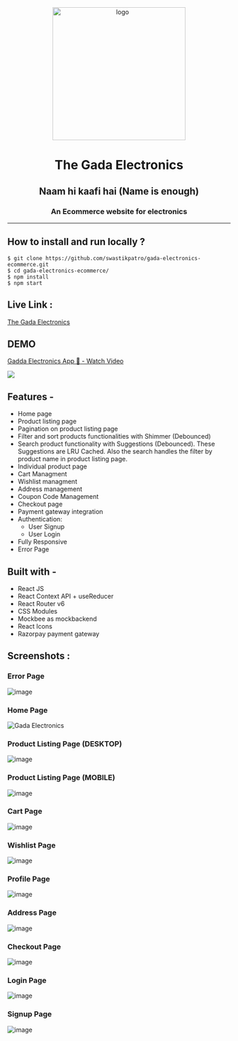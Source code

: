 <div align="center">
  <img src="https://res.cloudinary.com/dtbd1y4en/image/upload/v1686085866/jethalalBanner_mwo4ml.png" height="300" width="300" alt="logo"/>

# The Gada Electronics

## Naam hi kaafi hai (Name is enough)

### An Ecommerce website for electronics

  <hr />

</div>

## **How to install and run locally ?**

```
$ git clone https://github.com/swastikpatro/gada-electronics-ecommerce.git
$ cd gada-electronics-ecommerce/
$ npm install
$ npm start
```

## **Live Link :**

[The Gada Electronics](https://gada-electronics-ecommerce.vercel.app/)

## **DEMO**

<a href="https://www.loom.com/share/322cc01c9fed4c06ba42541fb8675ad0">
    <p>Gadda Electronics App 📱 - Watch Video</p>
    <img style="max-width:300px;" src="https://cdn.loom.com/sessions/thumbnails/322cc01c9fed4c06ba42541fb8675ad0-1686135559450-with-play.gif">
  </a>

## **Features -**

- Home page
- Product listing page
- Pagination on product listing page
- Filter and sort products functionalities with Shimmer (Debounced)
- Search product functionality with Suggestions (Debounced). These Suggestions are LRU Cached. Also the search handles the filter by product name in product listing page.
- Individual product page
- Cart Managment
- Wishlist managment
- Address management
- Coupon Code Management
- Checkout page
- Payment gateway integration
- Authentication:
  - User Signup
  - User Login
- Fully Responsive
- Error Page

## **Built with -**

- React JS
- React Context API + useReducer
- React Router v6
- CSS Modules
- Mockbee as mockbackend
- React Icons
- Razorpay payment gateway

## **Screenshots :**

### Error Page
![image](https://github.com/swastikpatro/gada-electronics-ecommerce/assets/113245457/0fd0c9a1-574a-4aef-bfe7-b59bc8ca0536)

### Home Page
![Gada Electronics](https://github.com/swastikpatro/gada-electronics-ecommerce/assets/113245457/d9a14521-8498-40f7-b57b-8a141c0b1e3a)

### Product Listing Page (DESKTOP)
![image](https://github.com/swastikpatro/gada-electronics-ecommerce/assets/113245457/c7423acb-db46-498b-85f3-e5d3e5d1a725)

### Product Listing Page (MOBILE)
![image](https://github.com/swastikpatro/gada-electronics-ecommerce/assets/113245457/ce97605a-c25b-47ae-8df2-9961168e8318)

### Cart Page
![image](https://github.com/swastikpatro/gada-electronics-ecommerce/assets/113245457/3d6c755c-808f-457a-92b2-cb2f4aa9b939)

### Wishlist Page
![image](https://github.com/swastikpatro/gada-electronics-ecommerce/assets/113245457/46f21440-c25d-498b-bc03-f906e0f26859)

### Profile Page
![image](https://github.com/swastikpatro/gada-electronics-ecommerce/assets/113245457/db3dee7c-9313-4328-abde-f84f68e1f78e)

### Address Page
![image](https://github.com/swastikpatro/gada-electronics-ecommerce/assets/113245457/38c423cd-760f-47c5-b16b-d1831ffd63ff)

### Checkout Page
![image](https://github.com/swastikpatro/gada-electronics-ecommerce/assets/113245457/fa192bcc-1dbd-47ee-aa82-0f708bb6d0d5)

### Login Page
![image](https://github.com/swastikpatro/gada-electronics-ecommerce/assets/113245457/e61ec27f-0f7e-4da3-aa3e-3d09f10b0d5a)

### Signup Page
![image](https://github.com/swastikpatro/gada-electronics-ecommerce/assets/113245457/b10f3147-4cad-4feb-8e61-5245f4662c07)
